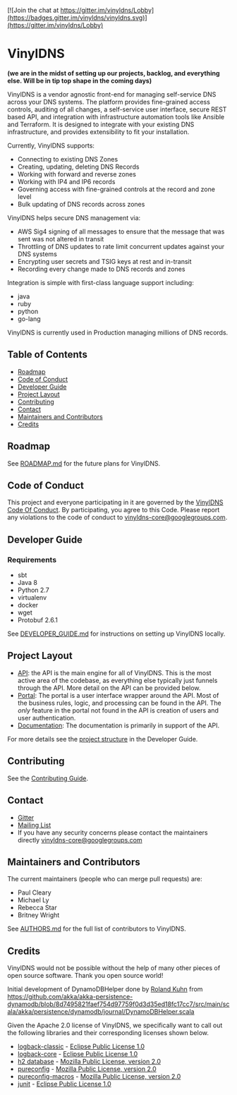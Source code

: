 [![Join the chat at https://gitter.im/vinyldns/Lobby](https://badges.gitter.im/vinyldns/vinyldns.svg)](https://gitter.im/vinyldns/Lobby)

# VinylDNS
**(we are in the midst of setting up our projects, backlog, and everything else.  Will be in tip top shape in the coming days)**

VinylDNS is a vendor agnostic front-end for managing self-service DNS across your DNS systems.
The platform provides fine-grained access controls, auditing of all changes, a self-service user interface,
secure REST based API, and integration with infrastructure automation tools like Ansible and Terraform.
It is designed to integrate with your existing DNS infrastructure, and provides extensibility to fit your installation.

Currently, VinylDNS supports:
* Connecting to existing DNS Zones
* Creating, updating, deleting DNS Records
* Working with forward and reverse zones
* Working with IP4 and IP6 records
* Governing access with fine-grained controls at the record and zone level
* Bulk updating of DNS records across zones

VinylDNS helps secure DNS management via:
* AWS Sig4 signing of all messages to ensure that the message that was sent was not altered in transit
* Throttling of DNS updates to rate limit concurrent updates against your DNS systems
* Encrypting user secrets and TSIG keys at rest and in-transit
* Recording every change made to DNS records and zones

Integration is simple with first-class language support including:
* java
* ruby
* python
* go-lang

VinylDNS is currently used in Production managing millions of DNS records.

## Table of Contents
- [Roadmap](#roadmap)
- [Code of Conduct](#code-of-conduct)
- [Developer Guide](#developer-guide)
- [Project Layout](#project-layout)
- [Contributing](#contributing)
- [Contact](#contact)
- [Maintainers and Contributors](#maintainers-and-contributors)
- [Credits](#credits)

## Roadmap
See [ROADMAP.md](ROADMAP.md) for the future plans for VinylDNS.

## Code of Conduct
This project and everyone participating in it are governed by the [VinylDNS Code Of Conduct](CODE_OF_CONDUCT.md).  By
participating, you agree to this Code.  Please report any violations to the code of conduct to vinyldns-core@googlegroups.com.

## Developer Guide
### Requirements
- sbt
- Java 8
- Python 2.7
- virtualenv
- docker
- wget
- Protobuf 2.6.1

See [DEVELOPER_GUIDE.md](DEVELOPER_GUIDE.md) for instructions on setting up VinylDNS locally.

## Project Layout
* [API](modules/api): the API is the main engine for all of VinylDNS.  This is the most active area of the codebase, as everything else typically just funnels through
the API.  More detail on the API can be provided below.
* [Portal](modules/portal): The portal is a user interface wrapper around the API.  Most of the business rules, logic, and processing can be found in the API.  The
_only_ feature in the portal not found in the API is creation of users and user authentication.
* [Documentation](modules/docs): The documentation is primarily in support of the API.

For more details see the [project structure](DEVELOPER_GUIDE.md#project-structure) in the Developer Guide.

## Contributing
See the [Contributing Guide](CONTRIBUTING.md).

## Contact
- [Gitter](https://gitter.im/vinyldns/Lobby)
- [Mailing List](https://groups.google.com/forum/#!forum/vinyldns)
- If you have any security concerns please contact the maintainers directly vinyldns-core@googlegroups.com

## Maintainers and Contributors
The current maintainers (people who can merge pull requests) are:
- Paul Cleary
- Michael Ly
- Rebecca Star
- Britney Wright

See [AUTHORS.md](AUTHORS.md) for the full list of contributors to VinylDNS.

## Credits
VinylDNS would not be possible without the help of many other pieces of open source software. Thank you open source world!

Initial development of DynamoDBHelper done by [Roland Kuhn](https://github.com/rkuhn) from https://github.com/akka/akka-persistence-dynamodb/blob/8d7495821faef754d97759f0d3d35ed18fc17cc7/src/main/scala/akka/persistence/dynamodb/journal/DynamoDBHelper.scala

Given the Apache 2.0 license of VinylDNS, we specifically want to call out the following libraries and their corresponding licenses shown below.
- [logback-classic](https://github.com/qos-ch/logback) - [Eclipse Public License 1.0](https://www.eclipse.org/legal/epl-v10.html)
- [logback-core](https://github.com/qos-ch/logback) - [Eclipse Public License 1.0](https://www.eclipse.org/legal/epl-v10.html)
- [h2 database](http://h2database.com) - [Mozilla Public License, version 2.0](https://www.mozilla.org/MPL/2.0/)
- [pureconfig](https://github.com/pureconfig/pureconfig) - [Mozilla Public License, version 2.0](https://www.mozilla.org/MPL/2.0/)
- [pureconfig-macros](https://github.com/pureconfig/pureconfig) - [Mozilla Public License, version 2.0](https://www.mozilla.org/MPL/2.0/)
- [junit](https://junit.org/junit4/) - [Eclipse Public License 1.0](https://www.eclipse.org/legal/epl-v10.html)
